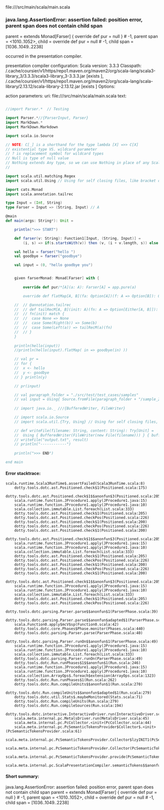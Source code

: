 file://<WORKSPACE>/src/main/scala/main.scala
### java.lang.AssertionError: assertion failed: position error, parent span does not contain child span
parent      =  extends Monad[Farser] {
  override def pur = null
} # -1,
parent span = <1010..1052>,
child       = override def pur = null # -1,
child span  = [1036..1049..2238]

occurred in the presentation compiler.

presentation compiler configuration:
Scala version: 3.3.3
Classpath:
<HOME>/.cache/coursier/v1/https/repo1.maven.org/maven2/org/scala-lang/scala3-library_3/3.3.3/scala3-library_3-3.3.3.jar [exists ], <HOME>/.cache/coursier/v1/https/repo1.maven.org/maven2/org/scala-lang/scala-library/2.13.12/scala-library-2.13.12.jar [exists ]
Options:



action parameters:
uri: file://<WORKSPACE>/src/main/scala/main.scala
text:
```scala

//import Parser.*  // Testing

import Parser.*//{ParserInput, Parser}
import MarkDown.*
import MarkDown.Markdown

import scala.io.Source

// NOTE: C[_] is a shorthand for the type lambda [X] =>> C[X] 
// existential type VS. wildcard parameter
// ? is replacement symbol for wildcard types
// Null is type of null value
// Nothing extends Any type, so we can use Nothing in place of any Scala type both reference types and value types.
// 

import scala.util.matching.Regex
import scala.util.Using // Using for self closing files, like bracket or resource

import cats.Monad
import scala.annotation.tailrec

type Input = (Int, String)
type Farser = Input => (String, Input) // A

@main   
def main(args: String*): Unit = 

	println(">>> START")

	def farser(v: String): Function1[Input, (String, Input)] = 
		(i, s) => if(s.startsWith(v)) then (v, (i + v.length, s)) else (v, (i, s))

	val hello = farser("hello ")
	val goodbye = farser("goodbye")

	val input = (0, "hello goodbye you")


	given farserMonad: Monad[Farser] with {
		
		override def pur/*[A](a: A): Farser[A] = app.pure(a)

    	override def flatMap[A, B](fa: Option[A])(f: A => Option[B]): Option[B] = app.map(fa)(f).flatten

	// 	// @annotation.tailrec
	// 	// def tailRecM[A, B](init: A)(fn: A => Option[Either[A, B]]): Option[B] =
	// 	// fn(init) match {
	// 	// 	case None => None
	// 	// 	case Some(Right(b)) => Some(b)
	// 	// 	case Some(Left(a)) => tailRecM(a)(fn)
	// 	// }
	}
	
	println(hello(input))
	//println(hello(input).flatMap( in => goodbye(in) ))

	// val pr = 
	// for {
	// 	x <- hello
	// 	y <- goodbye
	// } println(y)

	// pr(input)

	// val paragraph_folder = "./src/test/test_cases/samples"
	// val input = Using{ Source.fromFile(paragraph_folder + "/sample_2.txt") } { _.iter.mkString }.get
	
	// import java.io._ ///{BufferedWriter, FileWriter}

	// import scala.io.Source
	// import scala.util.{Try, Using} // Using for self closing files, like bracket or resource

	// def writeFile(filename: String, content: String): Try[Unit] =
	// 	Using { BufferedWriter(FileWriter(new File(filename))) } { bufferedWriter => bufferedWriter.write(content) }
	// writeFile("output.txt", result)
	// println("------------")
	
	println(">>> END")

end main


```



#### Error stacktrace:

```
scala.runtime.Scala3RunTime$.assertFailed(Scala3RunTime.scala:8)
	dotty.tools.dotc.ast.Positioned.check$1(Positioned.scala:175)
	dotty.tools.dotc.ast.Positioned.check$1$$anonfun$3(Positioned.scala:205)
	scala.runtime.function.JProcedure1.apply(JProcedure1.java:15)
	scala.runtime.function.JProcedure1.apply(JProcedure1.java:10)
	scala.collection.immutable.List.foreach(List.scala:333)
	dotty.tools.dotc.ast.Positioned.check$1(Positioned.scala:205)
	dotty.tools.dotc.ast.Positioned.checkPos(Positioned.scala:226)
	dotty.tools.dotc.ast.Positioned.check$1(Positioned.scala:200)
	dotty.tools.dotc.ast.Positioned.checkPos(Positioned.scala:226)
	dotty.tools.dotc.ast.Positioned.check$1(Positioned.scala:200)
	dotty.tools.dotc.ast.Positioned.check$1$$anonfun$3(Positioned.scala:205)
	scala.runtime.function.JProcedure1.apply(JProcedure1.java:15)
	scala.runtime.function.JProcedure1.apply(JProcedure1.java:10)
	scala.collection.immutable.List.foreach(List.scala:333)
	dotty.tools.dotc.ast.Positioned.check$1(Positioned.scala:205)
	dotty.tools.dotc.ast.Positioned.checkPos(Positioned.scala:226)
	dotty.tools.dotc.ast.Positioned.check$1(Positioned.scala:200)
	dotty.tools.dotc.ast.Positioned.checkPos(Positioned.scala:226)
	dotty.tools.dotc.ast.Positioned.check$1(Positioned.scala:200)
	dotty.tools.dotc.ast.Positioned.check$1$$anonfun$3(Positioned.scala:205)
	scala.runtime.function.JProcedure1.apply(JProcedure1.java:15)
	scala.runtime.function.JProcedure1.apply(JProcedure1.java:10)
	scala.collection.immutable.List.foreach(List.scala:333)
	dotty.tools.dotc.ast.Positioned.check$1(Positioned.scala:205)
	dotty.tools.dotc.ast.Positioned.checkPos(Positioned.scala:226)
	dotty.tools.dotc.parsing.Parser.parse$$anonfun$1(ParserPhase.scala:39)
	dotty.tools.dotc.parsing.Parser.parse$$anonfun$adapted$1(ParserPhase.scala:40)
	scala.Function0.apply$mcV$sp(Function0.scala:42)
	dotty.tools.dotc.core.Phases$Phase.monitor(Phases.scala:440)
	dotty.tools.dotc.parsing.Parser.parse(ParserPhase.scala:40)
	dotty.tools.dotc.parsing.Parser.runOn$$anonfun$1(ParserPhase.scala:49)
	scala.runtime.function.JProcedure1.apply(JProcedure1.java:15)
	scala.runtime.function.JProcedure1.apply(JProcedure1.java:10)
	scala.collection.immutable.List.foreach(List.scala:333)
	dotty.tools.dotc.parsing.Parser.runOn(ParserPhase.scala:49)
	dotty.tools.dotc.Run.runPhases$1$$anonfun$1(Run.scala:246)
	scala.runtime.function.JProcedure1.apply(JProcedure1.java:15)
	scala.runtime.function.JProcedure1.apply(JProcedure1.java:10)
	scala.collection.ArrayOps$.foreach$extension(ArrayOps.scala:1323)
	dotty.tools.dotc.Run.runPhases$1(Run.scala:262)
	dotty.tools.dotc.Run.compileUnits$$anonfun$1(Run.scala:270)
	dotty.tools.dotc.Run.compileUnits$$anonfun$adapted$1(Run.scala:279)
	dotty.tools.dotc.util.Stats$.maybeMonitored(Stats.scala:71)
	dotty.tools.dotc.Run.compileUnits(Run.scala:279)
	dotty.tools.dotc.Run.compileSources(Run.scala:194)
	dotty.tools.dotc.interactive.InteractiveDriver.run(InteractiveDriver.scala:165)
	scala.meta.internal.pc.MetalsDriver.run(MetalsDriver.scala:45)
	scala.meta.internal.pc.PcCollector.<init>(PcCollector.scala:44)
	scala.meta.internal.pc.PcSemanticTokensProvider$Collector$.<init>(PcSemanticTokensProvider.scala:61)
	scala.meta.internal.pc.PcSemanticTokensProvider.Collector$lzyINIT1(PcSemanticTokensProvider.scala:61)
	scala.meta.internal.pc.PcSemanticTokensProvider.Collector(PcSemanticTokensProvider.scala:61)
	scala.meta.internal.pc.PcSemanticTokensProvider.provide(PcSemanticTokensProvider.scala:90)
	scala.meta.internal.pc.ScalaPresentationCompiler.semanticTokens$$anonfun$1(ScalaPresentationCompiler.scala:110)
```
#### Short summary: 

java.lang.AssertionError: assertion failed: position error, parent span does not contain child span
parent      =  extends Monad[Farser] {
  override def pur = null
} # -1,
parent span = <1010..1052>,
child       = override def pur = null # -1,
child span  = [1036..1049..2238]